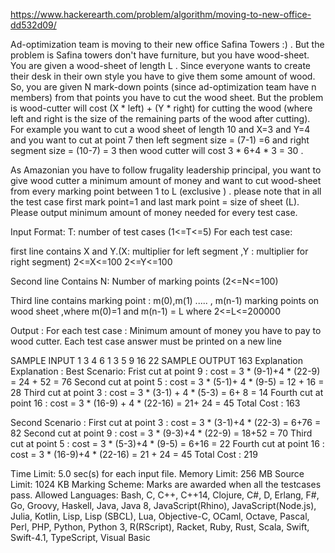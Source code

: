 https://www.hackerearth.com/problem/algorithm/moving-to-new-office-dd532d09/

Ad-optimization team is moving to their new office Safina Towers :) . But the problem is Safina towers don't have furniture, but you have wood-sheet. You are given a wood-sheet of length L . Since everyone wants to create their desk in their own style you have to give them some amount of wood. So, you are given N mark-down points (since ad-optimization team have n members) from that points you have to cut the wood sheet. But the problem is wood-cutter will cost (X * left) + (Y * right) for cutting the wood (where left and right is the size of the remaining parts of the wood after cutting). For example you want to cut a wood sheet of length 10 and X=3 and Y=4 and you want to cut at point 7 then left segment size = (7-1) =6 and right segment size = (10-7) = 3 then wood cutter will cost 3 * 6+4 * 3 = 30 .

As Amazonian you have to follow frugality leadership principal, you want to give wood cutter a minimum amount of money and want to cut wood-sheet from every marking point between 1 to L (exclusive ) . please note that in all the test case first mark point=1 and last mark point = size of sheet (L). Please output minimum amount of money needed for every test case.

Input Format: T: number of test cases (1<=T<=5) For each test case:

first line contains X and Y.(X: multiplier for left segment ,Y : multiplier for right segment) 2<=X<=100 2<=Y<=100

Second line Contains N: Number of marking points (2<=N<=100)

Third line contains marking point : m(0),m(1) ..... , m(n-1) marking points on wood sheet ,where m(0)=1 and m(n-1) = L where 2<=L<=200000

Output : For each test case : Minimum amount of money you have to pay to wood cutter. Each test case answer must be printed on a new line

SAMPLE INPUT 
1
3 4
6
1 3 5 9 16 22
SAMPLE OUTPUT 
163
Explanation
Explanation : Best Scenario: Frist cut at point 9 : cost = 3 * (9-1)+4 * (22-9) = 24 + 52 = 76 Second cut at point 5 : cost = 3 * (5-1)+ 4 * (9-5) = 12 + 16 = 28 Third cut at point 3 : cost = 3 * (3-1) + 4 * (5-3) = 6+ 8 = 14 Fourth cut at point 16 : cost = 3 * (16-9) + 4 * (22-16) = 21+ 24 = 45 Total Cost : 163

Second Scenario : First cut at point 3 : cost = 3 * (3-1)+4 * (22-3) = 6+76 = 82 Second cut at point 9 : cost = 3 * (9-3)+4 * (22-9) = 18+52 = 70 Third cut at point 5 : cost = 3 * (5-3)+4 * (9-5) = 6+16 = 22 Fourth cut at point 16 : cost = 3 * (16-9)+4 * (22-16) = 21 + 24 = 45 Total Cost : 219

Time Limit:	5.0 sec(s) for each input file.
Memory Limit:	256 MB
Source Limit:	1024 KB
Marking Scheme:	Marks are awarded when all the testcases pass.
Allowed Languages:	Bash, C, C++, C++14, Clojure, C#, D, Erlang, F#, Go, Groovy, Haskell, Java, Java 8, JavaScript(Rhino), JavaScript(Node.js), Julia, Kotlin, Lisp, Lisp (SBCL), Lua, Objective-C, OCaml, Octave, Pascal, Perl, PHP, Python, Python 3, R(RScript), Racket, Ruby, Rust, Scala, Swift, Swift-4.1, TypeScript, Visual Basic

